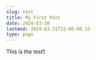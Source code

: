 ```yaml
---
slug: test
title: My First Post
date: 2024-03-30
lastmod: 2024-03-31T12:00:00.12
type: page
---
```


This is the test1
